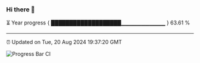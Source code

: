 ### Hi there 👋

⏳ Year progress { ███████████████████▁▁▁▁▁▁▁▁▁▁▁ } 63.61 %

---

⏰ Updated on Tue, 20 Aug 2024 19:37:20 GMT

![Progress Bar CI](https://github.com/IshwaranRudhara/GIT-ACTION/workflows/Progress%20Bar%20CI/badge.svg)
